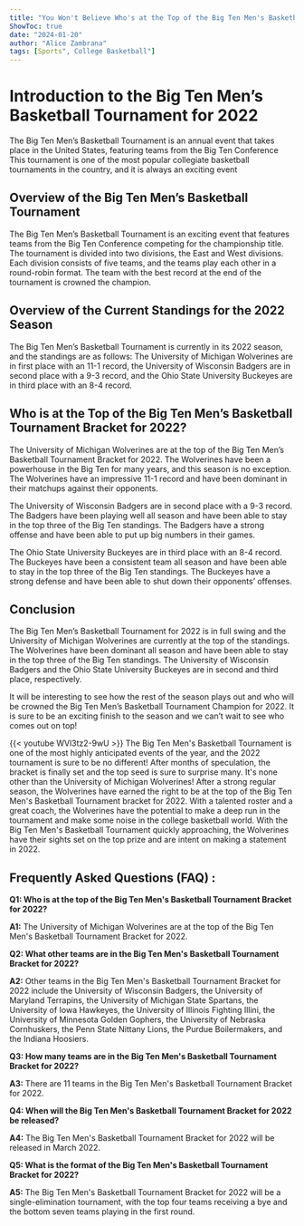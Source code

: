 ```yaml
---
title: "You Won't Believe Who's at the Top of the Big Ten Men's Basketball Tournament Bracket for 2022!"
ShowToc: true 
date: "2024-01-20"
author: "Alice Zambrana" 
tags: [Sports", College Basketball"]
---
```

# Introduction to the Big Ten Men’s Basketball Tournament for 2022

The Big Ten Men’s Basketball Tournament is an annual event that takes place in the United States, featuring teams from the Big Ten Conference This tournament is one of the most popular collegiate basketball tournaments in the country, and it is always an exciting event

## Overview of the Big Ten Men’s Basketball Tournament

The Big Ten Men’s Basketball Tournament is an exciting event that features teams from the Big Ten Conference competing for the championship title. The tournament is divided into two divisions, the East and West divisions. Each division consists of five teams, and the teams play each other in a round-robin format. The team with the best record at the end of the tournament is crowned the champion.

## Overview of the Current Standings for the 2022 Season

The Big Ten Men’s Basketball Tournament is currently in its 2022 season, and the standings are as follows: The University of Michigan Wolverines are in first place with an 11-1 record, the University of Wisconsin Badgers are in second place with a 9-3 record, and the Ohio State University Buckeyes are in third place with an 8-4 record.

## Who is at the Top of the Big Ten Men’s Basketball Tournament Bracket for 2022?

The University of Michigan Wolverines are at the top of the Big Ten Men’s Basketball Tournament Bracket for 2022. The Wolverines have been a powerhouse in the Big Ten for many years, and this season is no exception. The Wolverines have an impressive 11-1 record and have been dominant in their matchups against their opponents.

The University of Wisconsin Badgers are in second place with a 9-3 record. The Badgers have been playing well all season and have been able to stay in the top three of the Big Ten standings. The Badgers have a strong offense and have been able to put up big numbers in their games.

The Ohio State University Buckeyes are in third place with an 8-4 record. The Buckeyes have been a consistent team all season and have been able to stay in the top three of the Big Ten standings. The Buckeyes have a strong defense and have been able to shut down their opponents’ offenses.

## Conclusion

The Big Ten Men’s Basketball Tournament for 2022 is in full swing and the University of Michigan Wolverines are currently at the top of the standings. The Wolverines have been dominant all season and have been able to stay in the top three of the Big Ten standings. The University of Wisconsin Badgers and the Ohio State University Buckeyes are in second and third place, respectively.

It will be interesting to see how the rest of the season plays out and who will be crowned the Big Ten Men’s Basketball Tournament Champion for 2022. It is sure to be an exciting finish to the season and we can’t wait to see who comes out on top!

{{< youtube WVl3tz2-9wU >}} 
The Big Ten Men's Basketball Tournament is one of the most highly anticipated events of the year, and the 2022 tournament is sure to be no different! After months of speculation, the bracket is finally set and the top seed is sure to surprise many. It's none other than the University of Michigan Wolverines! After a strong regular season, the Wolverines have earned the right to be at the top of the Big Ten Men's Basketball Tournament bracket for 2022. With a talented roster and a great coach, the Wolverines have the potential to make a deep run in the tournament and make some noise in the college basketball world. With the Big Ten Men's Basketball Tournament quickly approaching, the Wolverines have their sights set on the top prize and are intent on making a statement in 2022.

## Frequently Asked Questions (FAQ) :
**Q1: Who is at the top of the Big Ten Men's Basketball Tournament Bracket for 2022?**

**A1:** The University of Michigan Wolverines are at the top of the Big Ten Men's Basketball Tournament Bracket for 2022.

**Q2: What other teams are in the Big Ten Men's Basketball Tournament Bracket for 2022?**

**A2:** Other teams in the Big Ten Men's Basketball Tournament Bracket for 2022 include the University of Wisconsin Badgers, the University of Maryland Terrapins, the University of Michigan State Spartans, the University of Iowa Hawkeyes, the University of Illinois Fighting Illini, the University of Minnesota Golden Gophers, the University of Nebraska Cornhuskers, the Penn State Nittany Lions, the Purdue Boilermakers, and the Indiana Hoosiers.

**Q3: How many teams are in the Big Ten Men's Basketball Tournament Bracket for 2022?**

**A3:** There are 11 teams in the Big Ten Men's Basketball Tournament Bracket for 2022.

**Q4: When will the Big Ten Men's Basketball Tournament Bracket for 2022 be released?**

**A4:** The Big Ten Men's Basketball Tournament Bracket for 2022 will be released in March 2022.

**Q5: What is the format of the Big Ten Men's Basketball Tournament Bracket for 2022?**

**A5:** The Big Ten Men's Basketball Tournament Bracket for 2022 will be a single-elimination tournament, with the top four teams receiving a bye and the bottom seven teams playing in the first round.




